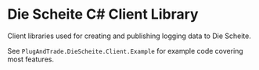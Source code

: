 # Die Scheite C# Client Library
Client libraries used for creating and publishing logging data to Die Scheite.

See `PlugAndTrade.DieScheite.Client.Example` for example code covering most features.
